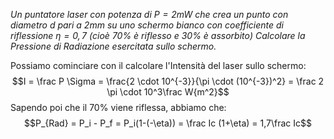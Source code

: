 *Un puntatore laser con potenza di $P=2mW$ che crea un punto con diametro $d$ pari a $2mm$ su uno schermo bianco con  coefficiente di riflessione $\eta = 0,7$ (cioè $70\%$ è riflesso e $30\%$ è assorbito)
Calcolare la Pressione di Radiazione esercitata sullo schermo.*

Possiamo cominciare con il calcolare l'Intensità del laser sullo schermo:
$$I = \frac P \Sigma = \frac{2 \cdot 10^{-3}}{\pi \cdot (10^{-3})^2} = \frac 2 \pi \cdot 10^3\frac W{m^2}$$
Sapendo poi che il $70\%$ viene riflessa, abbiamo che: $$P_{Rad} = P_i - P_f = P_i(1-(-\eta)) = \frac Ic (1+\eta) = 1,7\frac Ic$$